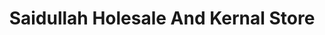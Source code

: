 ---
title: "Saidullah Holesale And Kernal Store"
url: /karachi/saidullah-holesale-and-kernal-store/
shop: supermarket
---